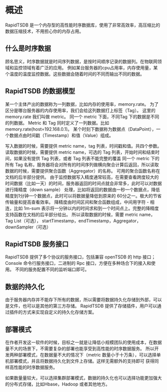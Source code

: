 # 概述

RapidTSDB 是一个内存型的高性能时序数据库，使用了非常高效率，高压缩比的数据压缩技术，不用担心你的内存占用。

## 什么是时序数据

顾名思义，时序数据就是时间序列数据，是按时间顺序记录的数据列。在物联网领域和监控领域有着广泛的应用。 例如某台服务器的cpu占用率，内存使用量，某个温度的温度监控数据。这些数据会随着时间的不同而输出不同的数据。

## RapidTSDB 的数据模型

某一个主体产出的数据称为一列数据，比如内存的使用率，memory.rate。 为了区分是哪台服务器的内存使用率，我们会给这列数据打上标签（Tag）。 这里的 memory.rate 我们叫做 metric。 同一个 metric
下面，不同Tag 下的数据是不同的列数据。 Metric 和 Tag 同时定义了一列数据。比如 memory.rate(host=192.168.0.1)。
某个时刻下数据称为数据点（DataPoint），一个数据点由时间戳（Timestamp）和值（Value）组成。

写入数据的时候，需要提供 metric name，tag 列表，时间戳和值。共四个参数。 读取数据的时候，需要提供 metric name，可选的 Tag 列表，开始时间和结束时间，如果没有提供 Tag 列表，或者 Tag
列表不能完整的覆盖 同一个 metric 下的所有 Tag 名称，服务器将会对所有的时间序列做横向聚合计算后返回，所以读取数据的时候，需要提供聚合函数（Aggregator）的名称。 可用的聚合函数名称在文档的后半部分提供。
由于监控数据写入精度通常较高，在需要查看跨度较大的时间数据（比如一天）的时间，服务器返回的时间点就会非常多，此时可以对数据进行降精度（down sample）
处理，比如将返回的数据由一秒一个数据点，降低精度到1分钟一个数据点，此时可以将数据量降低到原来的 60分之一。极大的节省传输量和提高查看效率。 降精度由时间区间和聚合函数组成，中间用字符 - 相连，比如 1m-sum
表示将一分钟以内的时间求和到一个时间点上。完整的降精度支持函数在文档的后半部分给出。 所以读取数据的时候，需要 metric name，Tag List（可选），
startTimestamp，endTimestamp，Aggregator，downSampler（可选）

## RapidTSDB 服务接口

RapidTSDB 提供了多个协议的服务接口，包括兼容 openTSDB 的 http 接口； Console 命令行服务接口，二进制的 Rpc 接口，方便在多种场合下的接入和使用。
不同的服务配置不同的监听端口即可。

## 数据的持久化
由于服务器内存并不能存下所有的数据，所以需要将数据持久化存储到外部，可以是文件，也可以是其他的第三方存储。
RapidTSDB 提供了存储插件，用户可以通过插件的方式来实现自定义的持久化存储方案。


## 部署模式
在作者开发这一软件的时候，目标之一就是让降低小规模团队的使用成本，在数据量不大的场景下，不需要复杂的部署也能享受到高性能的时序数据服务。
所以开发两种部署模式，在数据量不大的情况下（metric 数量小于十万条），可以选择单机部署模式，并且将数据持久化到文件上存储。这样无需额外的支持即可
获得同样高性能的时序数据服务。

如果数量量较大，可以选择集群部署模式，数据的持久化也可以选择功能更加强大的分布式存储，比如Hbase，Hadoop 或者其他地方。
